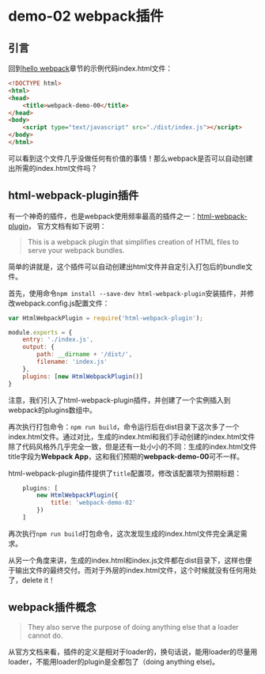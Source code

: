 # demo-02 webpack插件

## 引言

回到[hello webpack](./../demo-00/)章节的示例代码index.html文件：

```html
<!DOCTYPE html>
<html>
<head>
    <title>webpack-demo-00</title>
</head>
<body>
    <script type="text/javascript" src="./dist/index.js"></script>
</body>
</html>
```

可以看到这个文件几乎没做任何有价值的事情！那么webpack是否可以自动创建出所需的index.html文件吗？

## html-webpack-plugin插件

有一个神奇的插件，也是webpack使用频率最高的插件之一：[html-webpack-plugin](https://www.npmjs.com/package/html-webpack-plugin)， 官方文档有如下说明：

> This is a webpack plugin that simplifies creation of HTML files to serve your webpack bundles.

简单的讲就是，这个插件可以自动创建出html文件并自定引入打包后的bundle文件。

首先，使用命令`npm install --save-dev html-webpack-plugin`安装插件，并修改webpack.config.js配置文件：

```js
var HtmlWebpackPlugin = require('html-webpack-plugin');

module.exports = {
    entry: './index.js',
    output: {
        path: __dirname + '/dist/',
        filename: 'index.js'
    },
    plugins: [new HtmlWebpackPlugin()]
}
```

注意，我们引入了html-webpack-plugin插件，并创建了一个实例插入到webpack的plugins数组中。

再次执行打包命令：`npm run build`，命令运行后在dist目录下这次多了一个index.html文件。通过对比，生成的index.html和我们手动创建的index.html文件除了代码风格外几乎完全一致，但是还有一处小小的不同：生成的index.html文件title字段为**Webpack App**，这和我们预期的**webpack-demo-00**可不一样。

html-webpack-plugin插件提供了`title`配置项，修改该配置项为预期标题：

```js
    plugins: [
        new HtmlWebpackPlugin({
            title: 'webpack-demo-02'
        })
    ]
```

再次执行`npm run build`打包命令，这次发现生成的index.html文件完全满足需求。

从另一个角度来讲，生成的index.html和index.js文件都在dist目录下，这样也便于输出文件的最终交付。而对于外层的index.html文件，这个时候就没有任何用处了，delete it！

## webpack插件概念

> They also serve the purpose of doing anything else that a loader cannot do.

从官方文档来看，插件的定义是相对于loader的，换句话说，能用loader的尽量用loader，不能用loader的plugin是全都包了（doing anything else)。
